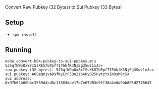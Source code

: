 Convert Raw Pubkey (32 Bytes) to Sui Pubkey (33 Bytes) 

## Setup

* `npm install`

## Running

```
node convert-b64-pubkey-to-sui-pubkey.mjs 5J6qfW9oOx8rISsXk57bPpfTIPbkfK3NjEg3Swz1xJc=
raw pubkey (32 bytes): 5J6qfW9oOx8rISsXk57bPpfTIPbkfK3NjEg3Swz1xJc=
sui pubkey: AOSeqn1vaDsfKyErF5Oe2z6X0yD25HytzYxIN0sM9cSX
sui address: 0x97b62b00d4c3539d4cd8c11863dae17e7e67d83e9ff38a4e6a9bb803d2776645
```